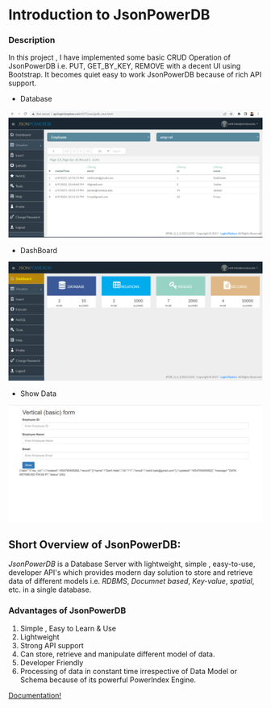 # **Introduction to JsonPowerDB**

### Description

In this project , I have implemented some basic CRUD Operation of JsonPowerDB i.e. PUT, GET_BY_KEY, REMOVE with a decent UI using Bootstrap. It becomes quiet easy to work JsonPowerDB because of rich API support.

* Database

![UI](https://github.com/Sahil-Hate/JPDB/blob/main/images/ss1.png)

* DashBoard

![JsonPowerDB DashBoard](https://github.com/Sahil-Hate/JPDB/blob/main/images/ss2.png)

* Show Data

![Employee Databaase](https://github.com/Sahil-Hate/JPDB/blob/main/images/ss3.png)




## Short Overview of JsonPowerDB:
*JsonPowerDB* is a Database Server with lightweight, simple , easy-to-use, developer API's which provides modern day solution to store and retrieve data of different models i.e. _RDBMS_, _Documnet based_, _Key-value_, _spatial_, etc. in a single database.


### Advantages of **JsonPowerDB**

1. Simple , Easy to Learn & Use
2. Lightweight
3. Strong API support
4. Can store, retrieve and manipulate different model of data.
5. Developer Friendly 
6. Processing of data in constant time irrespective of Data Model or Schema because of its powerful PowerIndex Engine.

[Documentation!](https://login2explore.com/jpdb/docs.html)
